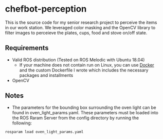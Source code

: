 # chefbot-perception
This is the source code for my senior research project to perceive the items in our work station. We leveraged color masking and the OpenCV library to filter images to perceieve the plates, cups, food and stove on/off state.
 

## Requirements
- Valid ROS distribution (Tested on ROS Melodic with Ubuntu 18.04)
  - If your machine does not contain run on Linux, you can use [Docker](https://docs.docker.com/get-docker/) and the custom Dockerfile I wrote which includes the necessary packages and installments
- OpenCV


## Notes
- The parameters for the bounding box surrounding the oven light can be found in oven_light_params.yaml. These parameters must be loaded into the ROS Raram Server from the config directory by running the following: 
```
rosparam load oven_light_params.yaml
```

